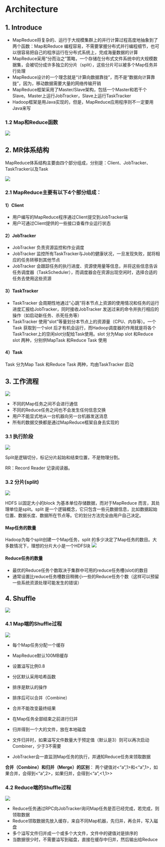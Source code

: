 #  Architecture

## 1. Introduce
- MapReduce将复杂的、运行于大规模集群上的并行计算过程高度地抽象到了两个函数：Map和Reduce
编程容易，不需要掌握分布式并行编程细节，也可以很容易把自己的程序运行在分布式系统上，完成海量数据的计算
- MapReduce采用“分而治之”策略，一个存储在分布式文件系统中的大规模数据集，会被切分成许多独立的分片（split），这些分片可以被多个Map任务并行处理
- MapReduce设计的一个理念就是“计算向数据靠拢”，而不是“数据向计算靠拢”，因为，移动数据需要大量的网络传输开销
- MapReduce框架采用了Master/Slave架构，包括一个Master和若干个Slave。Master上运行JobTracker，Slave上运行TaskTracker
- Hadoop框架是用Java实现的，但是，MapReduce应用程序则不一定要用Java来写


### 1.2 Map和Reduce函数
![](assets/markdown-img-paste-20190803171527430.png)

## 2.  MR体系结构
MapReduce体系结构主要由四个部分组成，分别是：Client、JobTracker、TaskTracker以及Task

![](assets/markdown-img-paste-20190803172644902.png)

### 2.1 MapReduce主要有以下4个部分组成：
#### 1）Client
- 用户编写的MapReduce程序通过Client提交到JobTracker端
- 用户可通过Client提供的一些接口查看作业运行状态

#### 2）JobTracker
- JobTracker 负责资源监控和作业调度
- JobTracker 监控所有TaskTracker与Job的健康状况，一旦发现失败，就将相应的任务转移到其他节点
- JobTracker 会跟踪任务的执行进度、资源使用量等信息，并将这些信息告诉任务调度器（TaskScheduler），而调度器会在资源出现空闲时，选择合适的任务去使用这些资源

#### 3）TaskTracker
- TaskTracker 会周期性地通过“心跳”将本节点上资源的使用情况和任务的运行进度汇报给JobTracker，同时接收JobTracker 发送过来的命令并执行相应的操作（如启动新任务、杀死任务等）
- TaskTracker 使用“slot”等量划分本节点上的资源量（CPU、内存等）。一个Task 获取到一个slot 后才有机会运行，而Hadoop调度器的作用就是将各个TaskTracker上的空闲slot分配给Task使用。slot 分为Map slot 和Reduce slot 两种，分别供MapTask 和Reduce Task 使用

#### 4）Task
Task 分为Map Task 和Reduce Task 两种，均由TaskTracker 启动

## 3. 工作流程
 ![](assets/markdown-img-paste-20190803173225114.png)

 - 不同的Map任务之间不会进行通信
 - 不同的Reduce任务之间也不会发生任何信息交换
 - 用户不能显式地从一台机器向另一台机器发送消息
 - 所有的数据交换都是通过MapReduce框架自身去实现的

### 3.1 执行阶段
![](assets/markdown-img-paste-20190803173357709.png)

Split是逻辑切分，标记分片起始和结束位置，不是物理分割。

RR：Record Reader 记录阅读器。


### 3.2 分片(split)
![](assets/markdown-img-paste-2019080317345142.png)

HDFS 以固定大小的block 为基本单位存储数据，而对于MapReduce 而言，其处理单位是split。split 是一个逻辑概念，它只包含一些元数据信息，比如数据起始位置、数据长度、数据所在节点等。它的划分方法完全由用户自己决定。

#### Map任务的数量
Hadoop为每个split创建一个Map任务，split 的多少决定了Map任务的数目。大多数情况下，理想的分片大小是一个HDFS块
![](assets/markdown-img-paste-20190803173554506.png)

#### Reduce任务的数量
- 最优的Reduce任务个数取决于集群中可用的reduce任务槽(slot)的数目
- 通常设置比reduce任务槽数目稍微小一些的Reduce任务个数（这样可以预留一些系统资源处理可能发生的错误）

## 4. Shuffle
![](assets/markdown-img-paste-2019080413423306.png)

### 4.1 Map端的Shuffle过程
![](assets/markdown-img-paste-20190804134324321.png)

- 每个Map任务分配一个缓存
- MapReduce默认100MB缓存

- 设置溢写比例0.8
- 分区默认采用哈希函数
- 排序是默认的操作
- 排序后可以合并（Combine）
- 合并不能改变最终结果

- 在Map任务全部结束之前进行归并
- 归并得到一个大的文件，放在本地磁盘
- 文件归并时，如果溢写文件数量大于预定值（默认是3）则可以再次启动Combiner，少于3不需要
- JobTracker会一直监测Map任务的执行，并通知Reduce任务来领取数据

**合并（Combine）和归并（Merge）的区别**：
两个键值对<“a”,1>和<“a”,1>，如果合并，会得到<“a”,2>，如果归并，会得到<“a”,<1,1>>

### 4.2 Reduce端的Shuffle过程
![](assets/markdown-img-paste-20190804134528641.png)

- Reduce任务通过RPC向JobTracker询问Map任务是否已经完成，若完成，则领取数据
- Reduce领取数据先放入缓存，来自不同Map机器，先归并，再合并，写入磁盘
- 多个溢写文件归并成一个或多个大文件，文件中的键值对是排序的
- 当数据很少时，不需要溢写到磁盘，直接在缓存中归并，然后输出给Reduce
